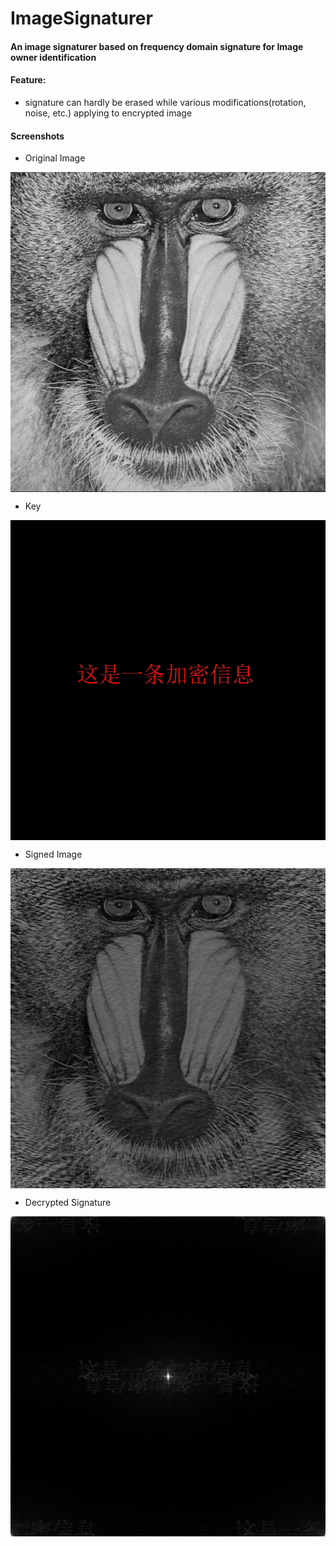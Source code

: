 # ImageSignaturer

#### An image signaturer based on frequency domain signature for Image owner identification

#### Feature:

- signature can hardly be erased while various modifications(rotation, noise, etc.) applying to encrypted image


#### Screenshots

- Original Image

<img src="/screenshots/original_image.bmp" width = "512" height = "512" alt="img" align=center />

- Key

<img src="/screenshots/key.bmp" width = "512" height = "512" alt="img" align=center />

- Signed Image

<img src="/screenshots/en.bmp" width = "512" height = "512" alt="img" align=center />

- Decrypted Signature

<img src="/screenshots/de.bmp" width = "512" height = "512" alt="img" align=center />